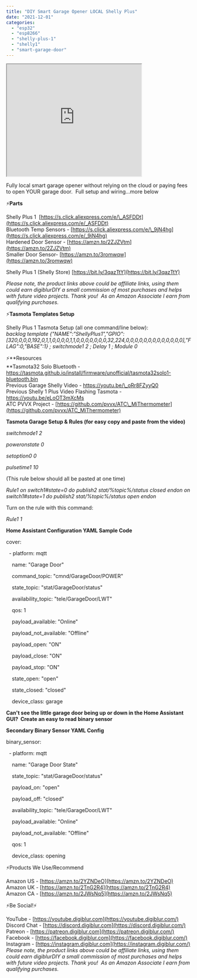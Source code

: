 ```yaml
---
title: "DIY Smart Garage Opener LOCAL Shelly Plus"
date: "2021-12-01"
categories: 
  - "esp32"
  - "esp8266"
  - "shelly-plus-1"
  - "shelly1"
  - "smart-garage-door"
---
```


<iframe allowfullscreen height="305" src="https://www.youtube.com/embed/nSrm6h7r-KE" width="367" youtube-src-=""></iframe>

  

Fully local smart garage opener without relying on the cloud or paying fees to open YOUR garage door.  Full setup and wiring...more below

  

⚡**Parts**

Shelly Plus 1  [https://s.click.aliexpress.com/e/\_ASFDDt](https://s.click.aliexpress.com/e/_ASFDDt)  
Bluetooth Temp Sensors - [https://s.click.aliexpress.com/e/\_9jN4hg](https://s.click.aliexpress.com/e/_9jN4hg)  
Hardened Door Sensor - [https://amzn.to/2ZJZVtm](https://amzn.to/2ZJZVtm)  
Smaller Door Sensor- [https://amzn.to/3romwqw](https://amzn.to/3romwqw)

Shelly Plus 1 (Shelly Store) [https://bit.ly/3qazTtY](https://bit.ly/3qazTtY)  

  

_Please note, the product links above could be affiliate links, using them could earn digiblurDIY a small commission of most purchases and helps with future video projects. Thank you!  As an Amazon Associate I earn from qualifying purchases._

  

⚡**Tasmota Templates Setup**

Shelly Plus 1 Tasmota Setup (all one command/line below):  
_backlog template {"NAME":"ShellyPlus1","GPIO":\[320,0,0,0,192,0,1,1,0,0,0,0,1,1,0,0,0,0,0,0,0,32,224,0,0,0,0,0,0,0,0,0,0,0,0,0\],"FLAG":0,"BASE":1} ; switchmode1 2 ; Delay 1 ; Module 0_

⚡**Resources  
**Tasmota32 Solo Bluetooth - [https://tasmota.github.io/install/firmware/unofficial/tasmota32solo1-bluetooth.bin  
](https://tasmota.github.io/install/firmware/unofficial/tasmota32solo1-bluetooth.bin)Previous Garage Shelly Video - [https://youtu.be/\_oRr8FZyyQ0  
](https://youtu.be/_oRr8FZyyQ0)Previous Shelly 1 Plus Video Flashing Tasmota - [https://youtu.be/eLoOT3mXcMs  
](https://youtu.be/eLoOT3mXcMs)ATC PVVX Project - [https://github.com/pvvx/ATC\_MiThermometer](https://github.com/pvvx/ATC_MiThermometer)

  

**Tasmota Garage Setup & Rules (for easy copy and paste from the video)**

_switchmode1 2_

_poweronstate 0_

_setoption0 0_

_pulsetime1 10_

(This rule below should all be pasted at one time)

_Rule1 on switch1#state=0 do publish2 stat/%topic%/status closed endon on switch1#state=1 do publish2 stat/%topic%/status open endon_

  

Turn on the rule with this command:

  

_Rule1 1_

**Home Assistant Configuration YAML Sample Code**

  

cover:

  - platform: mqtt

    name: "Garage Door"

    command\_topic: "cmnd/GarageDoor/POWER"

    state\_topic: "stat/GarageDoor/status"

    availability\_topic: "tele/GarageDoor/LWT"

    qos: 1

    payload\_available: "Online"

    payload\_not\_available: "Offline"

    payload\_open: "ON"

    payload\_close: "ON"

    payload\_stop: "ON"

    state\_open: "open"

    state\_closed: "closed"

    device\_class: garage

  

**Can't see the little garage door being up or down in the Home Assistant GUI?  Create an easy to read binary sensor**

**Secondary Binary Sensor YAML Config**

  

binary\_sensor:

  - platform: mqtt

    name: "Garage Door State"

    state\_topic: "stat/GarageDoor/status"

    payload\_on: "open"

    payload\_off: "closed"

    availability\_topic: "tele/GarageDoor/LWT"

    payload\_available: "Online"

    payload\_not\_available: "Offline"

    qos: 1

    device\_class: opening  

  

⚡Products We Use/Recommend

Amazon US - [https://amzn.to/2YZNDeO](https://amzn.to/2YZNDeO)  
Amazon UK - [https://amzn.to/2TnG2R4](https://amzn.to/2TnG2R4)  
Amazon CA - [https://amzn.to/2JWsNq5](https://amzn.to/2JWsNq5)  
  

⚡Be Social!⚡

YouTube - [https://youtube.digiblur.com](https://youtube.digiblur.com/)  
Discord Chat - [https://discord.digiblur.com](https://discord.digiblur.com/)  
Patreon - [https://patreon.digiblur.com](https://patreon.digiblur.com/)  
Facebook - [https://facebook.digiblur.com](https://facebook.digiblur.com/)  
Instagram - [https://instagram.digiblur.com](https://instagram.digiblur.com/)  
_Please note, the product links above could be affiliate links, using them could earn digiblurDIY a small commission of most purchases and helps with future video projects. Thank you!  As an Amazon Associate I earn from qualifying purchases._
